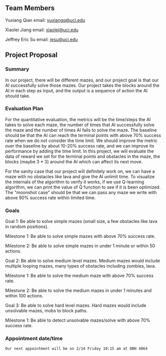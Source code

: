 ## Team Members
Yuxiang Qian email: yuxiangq@uci.edu

Xiaolei Jiang email: xiaolej@uci.edu

Jeffrey Eric Su email: jesu@uci.edu



## Project Proposal

### Summary

In our project, there will be different mazes, and our project goal is that our AI successfully solve those mazes. Our project takes the blocks around the AI in each step as input, and the output is a sequence of action the AI should take.

### Evaluation Plan

  For the quantitative evaluation, the metrics will be the time/steps the AI takes to solve each maze, the number of times that AI successfully solve the maze and the number of times AI fails to solve the maze. The baseline should be that the AI can reach the terminal points with above 70% success rate when we do not consider the time limit. We should improve the metric over the baseline by about 10-20% success rate, and we can improve its performance by adding the time limit. In this project, we will evaluate the data of reward we set for the terminal points and obstacles in the maze, the blocks (maybe 3 * 3) around the AI which can affect its next move.
  
  For the sanity case that our project will definitely work on, we can have a maze with no obstacles like lava and give the AI unlimit time. To visualize the internals of the algorithm to verify it works, if we use Q-learning algorithm, we can print the value of Q function to see if it is been optimized. The "moonshot case" should be that we can pass any maze we write with above 90% success rate within limited time.

### Goals

Goal 1: Be able to solve simple mazes (small size, a few obstacles like lava in random positions).

Milestone 1: Be able to solve simple mazes with above 70% success rate.

Milestone 2: Be able to solve simple mazes in under 1 minute or within 50 actions.

Goal 2: Be able to solve medium level mazes. Medium mazes would include multiple looping mazes, many types of obstacles including zombies, lava.

Milestone 1: Be able to solve the medium maze with above 70% success rate.

Milestone 2: Be able to solve the medium mazes in under 1 minutes and within 100 actions.

Goal 3: Be able to solve hard level mazes. Hard mazes would include unsolvable mazes, mobs to block paths.

Milestone 1: Be able to detect unsolvable mazes/solve with above 70% success rate.


### Appointment date/time

```content
Our next appointment will be on 2/14 Friday 10:15 am at DBH 4064
```
